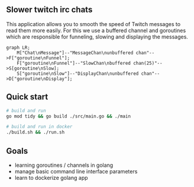 ## Slower twitch irc chats

This application allows you to smooth the speed of Twitch messages to read them more easily. For this we use a buffered channel and goroutines which are responsible for funneling, slowing and displaying the messages.

```mermaid
graph LR;
    M["Chat\nMessage"]--"MessageChan\nunbuffered chan"-->F["goroutine\nFunnel"];
    F["goroutine\nFunnel"]--"SlowChan\nbuffered chan(25)"-->S[goroutine\nSlow];
    S["goroutine\nSlow"]--"DisplayChan\nunbuffered chan"-->D["goroutine\nDisplay"];
```

## Quick start

```bash
# build and run
go mod tidy && go build ./src/main.go && ./main
```

```bash
# build and run in docker
./build.sh && ./run.sh
```

## Goals

- learning goroutines / channels in golang
- manage basic command line interface parameters
- learn to dockerize golang app
